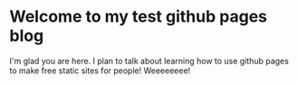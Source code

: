 # Welcome to my test github pages blog

I'm glad you are here. I plan to talk about learning how to use github pages to make free static sites for people! 
Weeeeeeee!
